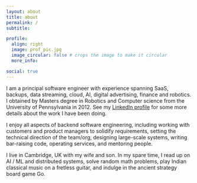 ```yaml
---
layout: about
title: about
permalink: /
subtitle:

profile:
  align: right
  image: prof_pic.jpg
  image_circular: false # crops the image to make it circular
  more_info:

social: true
---
```


I am a principal software engineer with experience spanning SaaS, backups, data streaming, cloud, AI, digital advertising, finance and robotics. I obtained by Masters degree in Robotics and Computer science from the University of Pennsylvania in 2012. See my <a href="https://www.linkedin.com/in/gokul-ramanan-subramanian-30b4b018">LinkedIn profile</a> for some more details about the work I have been doing.

I enjoy all aspects of backend software engineering, including working with customers and product managers to solidify requirements, setting the technical direction of the team/org, designing large-scale systems, writing bar-raising code, operating services, and mentoring people.

I live in Cambridge, UK with my wife and son. In my spare time, I read up on AI / ML and distributed systems, solve random math problems, play Indian classical music on a fretless guitar, and indulge in the ancient strategy board game Go.
